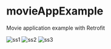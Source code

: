 # movieAppExample
 Movie application example with Retrofit
 
![ss1](https://github.com/esrabildikk/movieAppExample/assets/127530223/71ed1c26-94e2-4a46-bf8b-7ce26ccc6996)
![ss2](https://github.com/esrabildikk/movieAppExample/assets/127530223/2b87f385-1817-4d10-9353-db2c50cdde36)
![ss3](https://github.com/esrabildikk/movieAppExample/assets/127530223/b08cb28c-0c74-4064-b87c-51af3cdbafc1)

